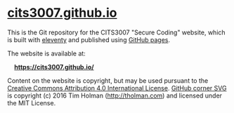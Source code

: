 
# [cits3007.github.io][site]

[site]: https://cits3007.github.io/

This is the Git repository for the CITS3007 "Secure Coding"
website, which is built with [eleventy][eleventy] and published using
[GitHub pages][gh-pages].

[gh-pages]: https://pages.github.com

The website is available at:

&nbsp; &nbsp; **<https://cits3007.github.io/>**

Content on the website is copyright, but may be used pursuant to the
<a rel='license' href='https://creativecommons.org/licenses/by/4.0/'>Creative Commons Attribution 4.0 International License</a>.
[GitHub corner SVG][github-corner] is copyright (c) 2016 Tim Holman (http://tholman.com) and
licensed under the MIT License.

[github-corner]: https://github.com/tholman/github-corners
[eleventy]: https://www.11ty.dev

